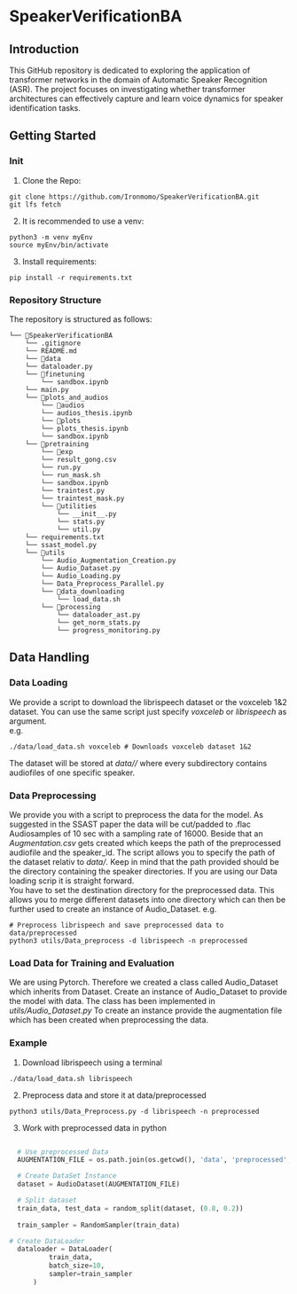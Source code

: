 # SpeakerVerificationBA

## Introduction

This GitHub repository is dedicated to exploring the application of transformer networks in the domain of Automatic Speaker Recognition (ASR). The project focuses on investigating whether transformer architectures can effectively capture and learn voice dynamics for speaker identification tasks.

## Getting Started
### Init
1. Clone the Repo:
```
git clone https://github.com/Ironmomo/SpeakerVerificationBA.git
git lfs fetch
```
2. It is recommended to use a venv:
```
python3 -m venv myEnv
source myEnv/bin/activate
```
3. Install requirements:
```
pip install -r requirements.txt
```
### Repository Structure
The repository is structured as follows:
```
└── 📁SpeakerVerificationBA
    └── .gitignore
    └── README.md
    └── 📁data
    └── dataloader.py
    └── 📁finetuning
        └── sandbox.ipynb
    └── main.py
    └── 📁plots_and_audios
        └── 📁audios
        └── audios_thesis.ipynb
        └── 📁plots
        └── plots_thesis.ipynb
        └── sandbox.ipynb
    └── 📁pretraining
        └── 📁exp
        └── result_gong.csv
        └── run.py
        └── run_mask.sh
        └── sandbox.ipynb
        └── traintest.py
        └── traintest_mask.py
        └── 📁utilities
            └── __init__.py
            └── stats.py
            └── util.py
    └── requirements.txt
    └── ssast_model.py
    └── 📁utils
        └── Audio_Augmentation_Creation.py
        └── Audio_Dataset.py
        └── Audio_Loading.py
        └── Data_Preprocess_Parallel.py
        └── 📁data_downloading
            └── load_data.sh
        └── 📁processing
            └── dataloader_ast.py
            └── get_norm_stats.py
            └── progress_monitoring.py
```

## Data Handling
### Data Loading
We provide a script to download the librispeech dataset or the voxceleb 1&2 dataset. You can use the same script just specify *voxceleb* or *librispeech* as argument.\
e.g.  
```
./data/load_data.sh voxceleb # Downloads voxceleb dataset 1&2
```
The dataset will be stored at *data/<dataset>/* where every subdirectory contains audiofiles of one specific speaker.

### Data Preprocessing
We provide you with a script to preprocess the data for the model. As suggested in the SSAST paper the data will be cut/padded to .flac Audiosamples of 10 sec with a sampling rate of 16000. Beside that an *Augmentation.csv* gets created which keeps the path of the preprocessed audiofile and the speaker_id.
The script allows you to specify the path of the dataset relativ to *data/*. Keep in mind that the path provided should be the directory containing the speaker directories. If you are using our Data loading scrip it is straight forward.\
You have to set the destination directory for the preprocessed data. This allows you to merge different datasets into one directory which can then be further used to create an instance of Audio_Dataset.
e.g. 
```
# Preprocess librispeech and save preprocessed data to data/preprocessed
python3 utils/Data_preprocess -d librispeech -n preprocessed
```

### Load Data for Training and Evaluation
We are using Pytorch. Therefore we created a class called Audio_Dataset which inherits from Dataset. Create an instance of Audio_Dataset to provide the model with data. The class has been implemented in *utils/Audio_Dataset.py*
To create an instance provide the augmentation file which has been created when preprocessing the data.

### Example
1. Download librispeech using a terminal
 ```
 ./data/load_data.sh librispeech
 ```

2. Preprocess data and store it at data/preprocessed
  ```
  python3 utils/Data_Preprocess.py -d librispeech -n preprocessed
  ```
     
3. Work with preprocessed data in python
```python

  # Use preprocessed Data
  AUGMENTATION_FILE = os.path.join(os.getcwd(), 'data', 'preprocessed', 'augmentation.csv')

  # Create DataSet Instance     
  dataset = AudioDataset(AUGMENTATION_FILE)

  # Split dataset
  train_data, test_data = random_split(dataset, (0.8, 0.2))
  
  train_sampler = RandomSampler(train_data)

# Create DataLoader
  dataloader = DataLoader(
          train_data,
          batch_size=10,
          sampler=train_sampler
      )
```
